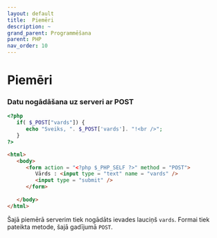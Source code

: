 ```yaml
---
layout: default
title:  Piemēri
description: ~
grand_parent: Programmēšana
parent: PHP
nav_order: 10
---
```


# Piemēri

### Datu nogādāšana uz serveri ar POST

~~~php
<?php
   if( $_POST["vards"]) {
      echo "Sveiks, ". $_POST['vards']. "!<br />";
   }
?>
~~~
~~~html
<html>
   <body>
      <form action = "<?php $_PHP_SELF ?>" method = "POST">
         Vārds : <input type = "text" name = "vards" />
         <input type = "submit" />
      </form>
   
   </body>
</html>
~~~

Šajā piemērā serverim tiek nogādāts ievades lauciņš `vards`. Formai tiek pateikta metode, šajā gadījumā `POST`.